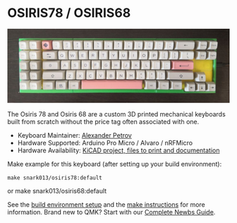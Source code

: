 # OSIRIS78 / OSIRIS68

![Osiris 78](https://github.com/snark013/osiris/blob/main/imgs/osiris78-2.png)

The Osiris 78 and Osiris 68 are a custom 3D printed mechanical keyboards built from scratch without the price tag often associated with one. 

* Keyboard Maintainer: [Alexander Petrov](https://github.com/snark013)
* Hardware Supported: Arduino Pro Micro / Alvaro / nRFMicro
* Hardware Availability: [KiCAD project, files to print and documentation](https://github.com/snark013/osiris)

Make example for this keyboard (after setting up your build environment):

    make snark013/osiris78:default
or
    make snark013/osiris68:default

See the [build environment setup](https://docs.qmk.fm/#/getting_started_build_tools) and the [make instructions](https://docs.qmk.fm/#/getting_started_make_guide) for more information. Brand new to QMK? Start with our [Complete Newbs Guide](https://docs.qmk.fm/#/newbs).
